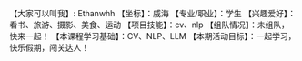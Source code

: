【大家可以叫我】: Ethanwhh
【坐标】：威海
【专业/职业】：学生
【兴趣爱好】： 看书、旅游、摄影、美食、运动
【项目技能】：cv、nlp
【组队情况】：未组队，快来一起！
【本课程学习基础】：CV、NLP、LLM
【本期活动目标】：一起学习，快乐假期，闯关达人！
